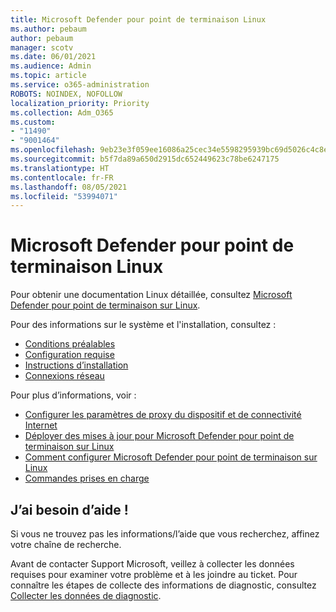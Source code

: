 ```yaml
---
title: Microsoft Defender pour point de terminaison Linux
ms.author: pebaum
author: pebaum
manager: scotv
ms.date: 06/01/2021
ms.audience: Admin
ms.topic: article
ms.service: o365-administration
ROBOTS: NOINDEX, NOFOLLOW
localization_priority: Priority
ms.collection: Adm_O365
ms.custom:
- "11490"
- "9001464"
ms.openlocfilehash: 9eb23e3f059ee16086a25cec34e5598295939bc69d5026c4c8e4d51eddd0e54b
ms.sourcegitcommit: b5f7da89a650d2915dc652449623c78be6247175
ms.translationtype: HT
ms.contentlocale: fr-FR
ms.lasthandoff: 08/05/2021
ms.locfileid: "53994071"
---
```

# <a name="microsoft-defender-for-endpoint-on-linux"></a>Microsoft Defender pour point de terminaison Linux

Pour obtenir une documentation Linux détaillée, consultez [Microsoft Defender pour point de terminaison sur Linux](/microsoft-365/security/defender-endpoint/microsoft-defender-endpoint-linux).

Pour des informations sur le système et l'installation, consultez :

- [Conditions préalables](/microsoft-365/security/defender-endpoint/microsoft-defender-endpoint-linux#prerequisites)
- [Configuration requise](/microsoft-365/security/defender-endpoint/microsoft-defender-endpoint-linux#system-requirements)
- [Instructions d’installation](/microsoft-365/security/defender-endpoint/microsoft-defender-endpoint-linux#installation-instructions)
- [Connexions réseau](/microsoft-365/security/defender-endpoint/microsoft-defender-endpoint-linux#network-connections)

Pour plus d’informations, voir :

- [Configurer les paramètres de proxy du dispositif et de connectivité Internet](/microsoft-365/security/defender-endpoint/configure-proxy-internet#enable-access-to-microsoft-defender-atp-service-urls-in-the-proxy-server)
- [Déployer des mises à jour pour Microsoft Defender pour point de terminaison sur Linux](/microsoft-365/security/defender-endpoint/linux-updates)
- [Comment configurer Microsoft Defender pour point de terminaison sur Linux](/microsoft-365/security/defender-endpoint/microsoft-defender-endpoint-linux#how-to-configure-microsoft-defender-for-endpoint-on-linux)
- [Commandes prises en charge](/microsoft-365/security/defender-endpoint/linux-resources#supported-commands)

## <a name="i-need-help"></a>J’ai besoin d’aide !

Si vous ne trouvez pas les informations/l’aide que vous recherchez, affinez votre chaîne de recherche.

Avant de contacter Support Microsoft, veillez à collecter les données requises pour examiner votre problème et à les joindre au ticket. Pour connaître les étapes de collecte des informations de diagnostic, consultez [Collecter les données de diagnostic](/microsoft-365/security/defender-endpoint/linux-resources#collect-diagnostic-information).